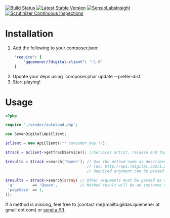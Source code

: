 [![Build Status](https://travis-ci.org/gquemener/7digital-client.png)](https://travis-ci.org/gquemener/7digital-client)
[![Latest Stable Version](https://poser.pugx.org/gquemener/7digital-client/v/stable.png)](https://packagist.org/packages/gquemener/7digital-client)
[![SensioLabsInsight](https://insight.sensiolabs.com/projects/288367fa-47ff-4743-8528-5fc3d7e89ae6/mini.png)](https://insight.sensiolabs.com/projects/288367fa-47ff-4743-8528-5fc3d7e89ae6)
[![Scrutinizer Continuous Inspections](https://scrutinizer-ci.com/g/gquemener/7digital-client/badges/general.png?s=5433331e2f508458b863be1dea67344a887f4bb6)](https://scrutinizer-ci.com/g/gquemener/7digital-client/)

Installation
============

1. Add the following to your composer.json:

```yml
    "require": {
        "gquemener/7digital-client": "~1.0"
    }
```

2. Update your deps using `composer.phar update --prefer-dist``
3. Start playing!

Usage
=====

```php
<?php

require './vendor/autoload.php';

use SevenDigital\ApiClient;

$client = new ApiClient(/** consumer_key */);

$track = $client->getTrackService(); //Services artist, release and tag are also accessible the same way

$results = $track->search('Queen'); // Use the method name as described in the 7digital api documentation
                                    // (ex: http://api.7digital.com/1.2/static/documentation/7digitalpublicapi.html#track/search)
                                    // Required argument can be passed directly
                                    
$results = $track->search(array( // Other arguments must be passed as a hash
 'q'        => 'Queen',          // Method result will be an instance of \SimpleXMLElement (http://fr2.php.net/simplexmlelement)
 'pageSize' => 1,
));


```

If a method is missing, feel free to [contact me](mailto:gildas.quemener at gmail dot com) or [send a PR](https://github.com/gquemener/7digital-client/compare/).
